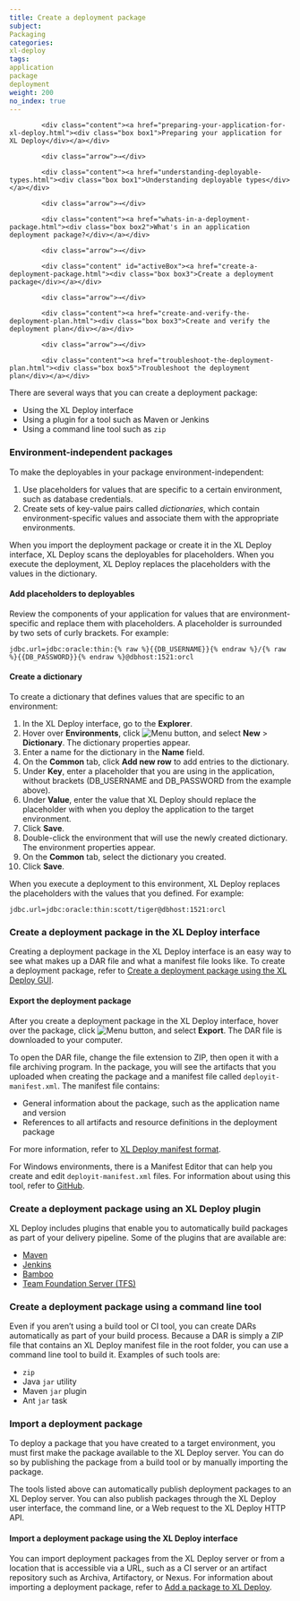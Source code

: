 ```yaml
---
title: Create a deployment package
subject:
Packaging
categories:
xl-deploy
tags:
application
package
deployment
weight: 200
no_index: true
---
```


<html>
<div id="userMap">

            <div class="content"><a href="preparing-your-application-for-xl-deploy.html"><div class="box box1">Preparing your application for XL Deploy</div></a></div>

            <div class="arrow">→</div>

            <div class="content"><a href="understanding-deployable-types.html"><div class="box box1">Understanding deployable types</div></a></div>

            <div class="arrow">→</div>

            <div class="content"><a href="whats-in-a-deployment-package.html"><div class="box box2">What's in an application deployment package?</div></a></div>

            <div class="arrow">→</div>

            <div class="content" id="activeBox"><a href="create-a-deployment-package.html"><div class="box box3">Create a deployment package</div></a></div>

            <div class="arrow">→</div>

            <div class="content"><a href="create-and-verify-the-deployment-plan.html"><div class="box box3">Create and verify the deployment plan</div></a></div>

            <div class="arrow">→</div>

            <div class="content"><a href="troubleshoot-the-deployment-plan.html"><div class="box box5">Troubleshoot the deployment plan</div></a></div>

<div class="clearfix"></div>
</div>
</html>





There are several ways that you can create a deployment package:

* Using the XL Deploy interface
* Using a plugin for a tool such as Maven or Jenkins
* Using a command line tool such as `zip`

### Environment-independent packages

To make the deployables in your package environment-independent:

1. Use placeholders for values that are specific to a certain environment, such as database credentials.
2. Create sets of key-value pairs called *dictionaries*, which contain environment-specific values and associate them with the appropriate environments.

When you import the deployment package or create it in the XL Deploy interface, XL Deploy scans the deployables for placeholders. When you execute the deployment, XL Deploy replaces the placeholders with the values in the dictionary.

#### Add placeholders to deployables

Review the components of your application for values that are environment-specific and replace them with placeholders. A placeholder is surrounded by two sets of curly brackets. For example:

    jdbc.url=jdbc:oracle:thin:{% raw %}{{DB_USERNAME}}{% endraw %}/{% raw %}{{DB_PASSWORD}}{% endraw %}@dbhost:1521:orcl

#### Create a dictionary

To create a dictionary that defines values that are specific to an environment:

1. In the XL Deploy interface, go to the **Explorer**.
1. Hover over **Environments**, click ![Menu button](../images/menuBtn.png), and select **New** > **Dictionary**. The dictionary properties appear.
1. Enter a name for the dictionary in the **Name** field.
1. On the **Common** tab, click **Add new row** to add entries to the dictionary.
1. Under **Key**, enter a placeholder that you are using in the application, without brackets (DB_USERNAME and DB_PASSWORD from the example above).
1. Under **Value**, enter the value that XL Deploy should replace the placeholder with when you deploy the application to the target environment.
1. Click **Save**.
1. Double-click the environment that will use the newly created dictionary. The environment properties appear.
1. On the **Common** tab, select the dictionary you created.
1. Click **Save**.

When you execute a deployment to this environment, XL Deploy replaces the placeholders with the values that you defined. For example:

    jdbc.url=jdbc:oracle:thin:scott/tiger@dbhost:1521:orcl

### Create a deployment package in the XL Deploy interface

Creating a deployment package in the XL Deploy interface is an easy way to see what makes up a DAR file and what a manifest file looks like. To create a deployment package, refer to [Create a deployment package using the XL Deploy GUI](/xl-deploy/how-to/create-a-deployment-package-using-the-ui.html).

#### Export the deployment package

After you create a deployment package in the XL Deploy interface, hover over the package, click ![Menu button](images/menuBtn.png), and select **Export**. The DAR file is downloaded to your computer.

To open the DAR file, change the file extension to ZIP, then open it with a file archiving program. In the package, you will see the artifacts that you uploaded when creating the package and a manifest file called `deployit-manifest.xml`. The manifest file contains:

* General information about the package, such as the application name and version
* References to all artifacts and resource definitions in the deployment package

For more information, refer to [XL Deploy manifest format](/xl-deploy/concept/xl-deploy-manifest-format.html).

For Windows environments, there is a Manifest Editor that can help you create and edit `deployit-manifest.xml` files. For information about using this tool, refer to [GitHub](https://github.com/xebialabs-community/xld-manifest-editor).

### Create a deployment package using an XL Deploy plugin

XL Deploy includes plugins that enable you to automatically build packages as part of your delivery pipeline. Some of the plugins that are available are:

* [Maven](/xl-deploy/latest/maven-plugin/index.html)
* [Jenkins](https://wiki.jenkins-ci.org/display/JENKINS/XL+Deploy+Plugin)
* [Bamboo](/xl-deploy/latest/bamboo-plugin/index.html)
* [Team Foundation Server (TFS)](/xl-deploy/latest/tfs-plugin/index.html)

### Create a deployment package using a command line tool

Even if you aren’t using a build tool or CI tool, you can create DARs automatically as part of your build process. Because a DAR is simply a ZIP file that contains an XL Deploy manifest file in the root folder, you can use a command line tool to build it. Examples of such tools are:

* `zip`
* Java `jar` utility
* Maven `jar` plugin
* Ant `jar` task

### Import a deployment package

To deploy a package that you have created to a target environment, you must first make the package available to the XL Deploy server. You can do so by publishing the package from a build tool or by manually importing the package.

The tools listed above can automatically publish deployment packages to an XL Deploy server. You can also publish packages through the XL Deploy user interface, the command line, or a Web request to the XL Deploy HTTP API.

#### Import a deployment package using the XL Deploy interface

You can import deployment packages from the XL Deploy server or from a location that is accessible via a URL, such as a CI server or an artifact repository such as Archiva, Artifactory, or Nexus. For information about importing a deployment package, refer to [Add a package to XL Deploy](/xl-deploy/how-to/add-a-package-to-xl-deploy.html).
